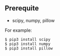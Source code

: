 ## Prerequite

- scipy, numpy, pillow

For example:

```
$ pip3 install scipy
$ pip3 install numpy
$ pip3 install pillow
```

